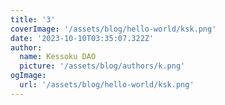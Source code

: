 ```yaml
---
title: '3'
coverImage: '/assets/blog/hello-world/ksk.png'
date: '2023-10-10T03:35:07.322Z'
author:
  name: Kessoku DAO
  picture: '/assets/blog/authors/k.png'
ogImage:
  url: '/assets/blog/hello-world/ksk.png'
---
```


